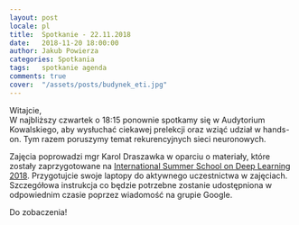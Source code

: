 ```yaml
---
layout: post
locale: pl
title:  Spotkanie - 22.11.2018
date:   2018-11-20 18:00:00
author: Jakub Powierza
categories: Spotkania
tags:	spotkanie agenda
comments: true
cover:  "/assets/posts/budynek_eti.jpg"
---
```


Witajcie,  
W najbliższy czwartek o 18:15 ponownie spotkamy się w Audytorium Kowalskiego, aby wysłuchać ciekawej
 prelekcji oraz wziąć udział w hands-on. Tym razem poruszymy temat rekurencyjnych sieci neuronowych.

Zajęcia poprowadzi mgr Karol Draszawka w oparciu o materiały, które zostały zaprzygotowane na
 [International Summer School on Deep Learning 2018](http://dl-lab.eu). Przygotujcie swoje laptopy
 do aktywnego uczestnictwa w zajęciach. Szczegółowa instrukcja co będzie potrzebne zostanie udostępniona
 w odpowiednim czasie poprzez wiadomość na grupie Google.

Do zobaczenia!

